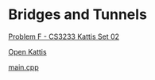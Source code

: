 # Bridges and Tunnels

[Problem F - CS3233 Kattis Set 02](https://nus.kattis.com/sessions/d9ah9a/problems/bridgesandtunnels)

[Open Kattis](https://open.kattis.com/problems/bridgesandtunnels)

[main.cpp](./main.cpp)